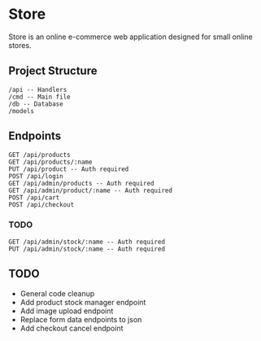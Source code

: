 # Store
Store is an online e-commerce web application designed for small online stores.

## Project Structure
```
/api -- Handlers
/cmd -- Main file
/db -- Database
/models
```

## Endpoints
```
GET /api/products
GET /api/products/:name
PUT /api/product -- Auth required
POST /api/login
GET /api/admin/products -- Auth required
GET /api/admin/product/:name -- Auth required
POST /api/cart
POST /api/checkout
```
### TODO
```
GET /api/admin/stock/:name -- Auth required
PUT /api/admin/stock/:name -- Auth required
```

## TODO
* General code cleanup
* Add product stock manager endpoint
* Add image upload endpoint
* Replace form data endpoints to json
* Add checkout cancel endpoint
